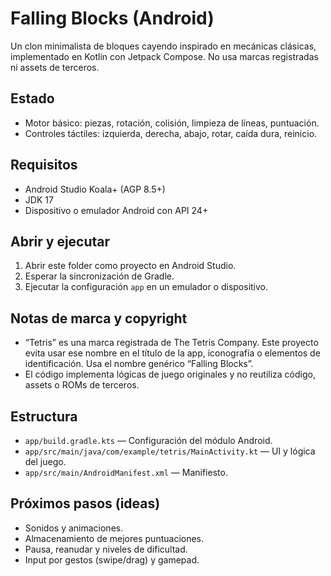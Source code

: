 # Falling Blocks (Android)

Un clon minimalista de bloques cayendo inspirado en mecánicas clásicas, implementado en Kotlin con Jetpack Compose. No usa marcas registradas ni assets de terceros.

## Estado
- Motor básico: piezas, rotación, colisión, limpieza de líneas, puntuación.
- Controles táctiles: izquierda, derecha, abajo, rotar, caída dura, reinicio.

## Requisitos
- Android Studio Koala+ (AGP 8.5+)
- JDK 17
- Dispositivo o emulador Android con API 24+

## Abrir y ejecutar
1. Abrir este folder como proyecto en Android Studio.
2. Esperar la sincronización de Gradle.
3. Ejecutar la configuración `app` en un emulador o dispositivo.

## Notas de marca y copyright
- “Tetris” es una marca registrada de The Tetris Company. Este proyecto evita usar ese nombre en el título de la app, iconografía o elementos de identificación. Usa el nombre genérico “Falling Blocks”.
- El código implementa lógicas de juego originales y no reutiliza código, assets o ROMs de terceros.

## Estructura
- `app/build.gradle.kts` — Configuración del módulo Android.
- `app/src/main/java/com/example/tetris/MainActivity.kt` — UI y lógica del juego.
- `app/src/main/AndroidManifest.xml` — Manifiesto.

## Próximos pasos (ideas)
- Sonidos y animaciones.
- Almacenamiento de mejores puntuaciones.
- Pausa, reanudar y niveles de dificultad.
- Input por gestos (swipe/drag) y gamepad.